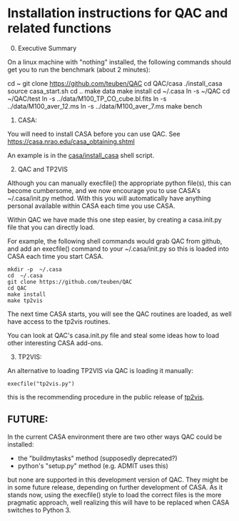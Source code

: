 # Installation instructions for QAC and related functions

0) Executive Summary

On a linux machine with "nothing" installed, the following commands should get you to run the benchmark
(about 2 minutes):

   cd ~
   git clone https://github.com/teuben/QAC
   cd QAC/casa
   ./install_casa
   source casa_start.sh
   cd ..
   make data
   make install
   cd ~/.casa
   ln -s ~/QAC
   cd ~/QAC/test
   ln -s ../data/M100_TP_CO_cube.bl.fits
   ln -s ../data/M100_aver_12.ms
   ln -s ../data/M100_aver_7.ms
   make bench

1) CASA:

You will need to install CASA before you can use QAC.
See https://casa.nrao.edu/casa_obtaining.shtml

An example is in the [casa/install_casa](casa/install_casa) shell script.

2) QAC and TP2VIS

Although you can manually execfile() the appropriate python file(s),
this can become cumbersome, and we now encourage you to use CASA's
~/.casa/init.py method. With this you will automatically have anything
personal available within CASA each time you use CASA.

Within QAC we have made this one step easier, by creating a
casa.init.py file that you can directly load.

For example, the following shell commands would grab QAC from github, and
add an execfile() command to your ~/.casa/init.py so this is loaded
into CASA each time you start CASA. 

    mkdir -p  ~/.casa
    cd  ~/.casa
    git clone https://github.com/teuben/QAC
    cd QAC
    make install
    make tp2vis

The next time CASA starts, you will see the QAC routines are loaded,
as well have access to the tp2vis routines.

You can look at QAC's casa.init.py file and steal some ideas how
to load other interesting CASA add-ons.


3) TP2VIS:

An alternative to loading TP2VIS via QAC is loading it manually:

    execfile("tp2vis.py")

this is the recommending procedure in the public release of
[tp2vis](https://github.com/tp2vis/distribute).



FUTURE:
-------

In the current CASA environment there are two other ways QAC could be
installed:
 
- the "buildmytasks" method (supposedly deprecated?)
- python's "setup.py" method (e.g. ADMIT uses this)

but none are supported in this development version of QAC. They might
be in some future release, depending on further development of CASA.
As it stands now, using the execfile() style to load the correct files
is the more pragmatic approach, well realizing this will have to be
replaced when CASA switches to Python 3.



